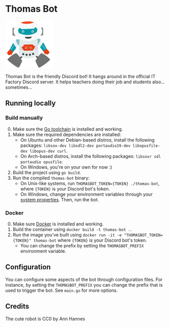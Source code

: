 Thomas Bot
==========

<img src="./images/logo.png" alt="Thomas Bot logo" width="150">

Thomas Bot is the friendly Discord bot! It hangs around in the official IT Factory Discord server.
It helps teachers doing their job and students also... sometimes... 

## Running locally

### Build manually
0. Make sure the [Go toolchain](https://golang.org/doc/install) is installed and working.
1. Make sure the required dependencies are installed:
    - On Ubuntu and other Debian-based distros, install the following packages: `libsox-dev libsdl2-dev portaudio19-dev libopusfile-dev libopus-dev curl`.
    - On Arch-based distros, install the following packages: `libsoxr sdl portaudio opusfile`.
    - On Windows, you're on your own for now :)
2. Build the project using `go build`.
3. Run the compiled `thomas-bot` binary:
    - On Unix-like systems, run `THOMASBOT_TOKEN={TOKEN} ./thomas-bot`, where `{TOKEN}` is your Discord bot's token.
    - On Windows, change your environment variables through your [system properties](https://docs.oracle.com/en/database/oracle/r-enterprise/1.5.1/oread/creating-and-modifying-environment-variables-on-windows.html). Then, run the bot.

### Docker
0. Make sure [Docker](https://docs.docker.com/get-started/) is installed and working.
1. Build the container using `docker build -t thomas-bot .`.
2. Run the image you've built using `docker run -it -e "THOMASBOT_TOKEN={TOKEN}" thomas-bot` where `{TOKEN}` is your Discord bot's token.
    - You can change the prefix by setting the `THOMASBOT_PREFIX` environment variable.

## Configuration
You can configure some aspects of the bot through configuration files. For instance, by setting the `THOMASBOT_PREFIX` you can change the prefix that is used to trigger the bot. See `main.go` for more options.

## Credits
The cute robot is CC0 by Ann Hannes